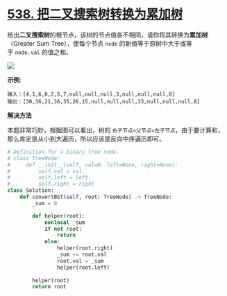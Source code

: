 # [538. 把二叉搜索树转换为累加树](https://leetcode-cn.com/problems/convert-bst-to-greater-tree/)

给出**二叉搜索树**的根节点，该树的节点值各不相同，请你将其转换为**累加树**（Greater Sum Tree），使每个节点 `node` 的新值等于原树中大于或等于 `node.val` 的值之和。

<img src="https://assets.leetcode-cn.com/aliyun-lc-upload/uploads/2019/05/03/tree.png">

**示例**:
```
输入：[4,1,6,0,2,5,7,null,null,null,3,null,null,null,8]
输出：[30,36,21,36,35,26,15,null,null,null,33,null,null,null,8]
```

**解决方法**

本题非常巧妙，根据图可以看出，树的 `右子节点<父节点<左子节点`，由于要计算和，那么肯定是从小到大遍历，所以应该是反向中序遍历即可。

```py
# Definition for a binary tree node.
# class TreeNode:
#     def __init__(self, val=0, left=None, right=None):
#         self.val = val
#         self.left = left
#         self.right = right
class Solution:
    def convertBST(self, root: TreeNode) -> TreeNode:
        _sum = 0

        def helper(root):
            nonlocal _sum
            if not root:
                return
            else:
                helper(root.right)
                _sum += root.val
                root.val = _sum
                helper(root.left)
        
        helper(root)
        return root
```
